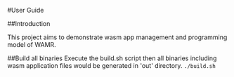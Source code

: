 #User Guide

##Introduction

This project aims to demonstrate wasm app management and programming model of WAMR.

##Build all binaries
Execute the build.sh script then all binaries including wasm application files would be generated in 'out' directory.
`./build.sh`

